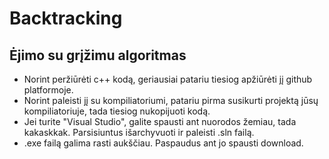 # Backtracking
## Ėjimo su grįžimu algoritmas
* Norint peržiūrėti c++ kodą, geriausiai patariu tiesiog apžiūrėti jį github platformoje.
* Norint paleisti jį su kompiliatoriumi, patariu pirma susikurti projektą jūsų kompiliatoriuje, tada tiesiog nukopijuoti kodą.
* Jei turite "Visual Studio", galite spausti ant nuorodos žemiau, tada kakaskkak. Parsisiuntus išarchyvuoti ir paleisti .sln failą.
* .exe failą galima rasti aukščiau. Paspaudus ant jo spausti download.
